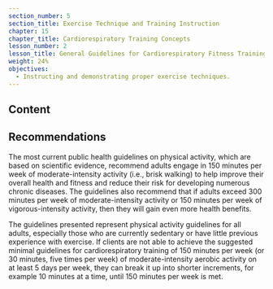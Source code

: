 ```yaml
---
section_number: 5
section_title: Exercise Technique and Training Instruction
chapter: 15
chapter_title: Cardiorespiratory Training Concepts
lesson_number: 2
lesson_title: General Guidelines for Cardiorespiratory Fitness Training
weight: 24%
objectives:
  - Instructing and demonstrating proper exercise techniques.
---
```


## Content
## Recommendations

The most current public health guidelines on physical activity, which are based on scientific evidence, recommend adults engage in 150 minutes per week of moderate-intensity activity (i.e., brisk walking) to help improve their overall health and fitness and reduce their risk for developing numerous chronic diseases. The guidelines also recommend that if adults exceed 300 minutes per week of moderate-intensity activity or 150 minutes per week of vigorous-intensity activity, then they will gain even more health benefits.

The guidelines presented represent physical activity guidelines for all adults, especially those who are currently sedentary or have little previous experience with exercise. If clients are not able to achieve the suggested minimal guidelines for cardiorespiratory training of 150 minutes per week (or 30 minutes, five times per week) of moderate-intensity aerobic activity on at least 5 days per week, they can break it up into shorter increments, for example 10 minutes at a time, until 150 minutes per week is met.